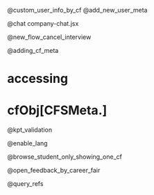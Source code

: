 @custom_user_info_by_cf
@add_new_user_meta


@chat
company-chat.jsx

@new_flow_cancel_interview

@adding_cf_meta
# accessing 
# cfObj[CFSMeta.<KEY>]

@kpt_validation

@enable_lang

@browse_student_only_showing_one_cf

@open_feedback_by_career_fair

@query_refs